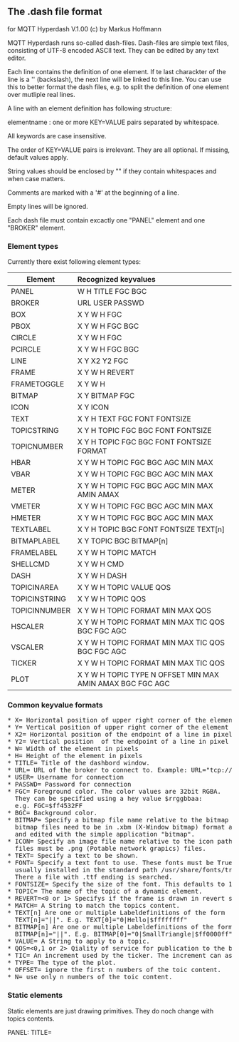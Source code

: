 ## The .dash file format

for MQTT Hyperdash V.1.00 (c) by Markus Hoffmann


MQTT Hyperdash runs so-called dash-files. Dash-files are simple text files, 
consisting of UTF-8 encoded ASCII text. They can be edited by any text editor.  

Each line contains the definition of one element. If te last charackter of the
line is a '\' (backslash), the next line will be linked to this line. You can use 
this to better format the dash files, e.g. to split the definition of one 
element over mutliple real lines. 

A line with an element definition has following structure: 

elementname : one or more KEY=VALUE pairs separated by whitespace.

All keywords are case insensitive. 

The order of KEY=VALUE pairs is irrelevant. They are all optional. 
If missing, default values apply.

String values should be enclosed by "" if they contain whitespaces and when
case matters.

Comments are marked with a '#' at the beginning of a line.

Empty lines will be ignored. 

Each dash file must contain excactly one "PANEL" element and 
one "BROKER" element. 


### Element types

Currently there exist following element types:


|Element       |   Recognized keyvalues                        |
|--------------|:----------------------------------------------|
|PANEL         | W H TITLE FGC BGC                             |
|BROKER        | URL USER PASSWD                               |
|BOX           | X Y W H FGC                                   |
|PBOX          | X Y W H FGC BGC                               |
|CIRCLE        | X Y W H FGC                                   |
|PCIRCLE       | X Y W H FGC BGC                               |
|LINE          | X Y X2 Y2 FGC                                 |
|FRAME         | X Y W H REVERT                                |
|FRAMETOGGLE   | X Y W H                                       |
|BITMAP        | X Y BITMAP FGC                                | 
|ICON          | X Y ICON                                      |
|TEXT          | X Y H TEXT FGC FONT FONTSIZE                  |
|TOPICSTRING   | X Y H TOPIC FGC BGC FONT FONTSIZE                         |
|TOPICNUMBER   | X Y H TOPIC FGC BGC FONT FONTSIZE FORMAT                  |
|HBAR          | X Y W H TOPIC FGC BGC AGC MIN MAX                         |
|VBAR          | X Y W H TOPIC FGC BGC AGC MIN MAX                         |
|METER         | X Y W H TOPIC FGC BGC AGC MIN MAX AMIN AMAX 	           |
|VMETER        | X Y W H TOPIC FGC BGC AGC MIN MAX		           |
|HMETER        | X Y W H TOPIC FGC BGC AGC MIN MAX		           |
|TEXTLABEL     | X Y H TOPIC BGC FONT FONTSIZE TEXT[n]                     |
|BITMAPLABEL   | X Y TOPIC BGC BITMAP[n]                                   |
|FRAMELABEL    | X Y W H TOPIC MATCH                                       |
|SHELLCMD      | X Y W H CMD                                               |
|DASH          | X Y W H DASH                                              |
|TOPICINAREA   | X Y W H TOPIC VALUE QOS                                   |
|TOPICINSTRING | X Y W H TOPIC QOS                                         |
|TOPICINNUMBER | X Y W H TOPIC FORMAT MIN MAX QOS                          |
|HSCALER       | X Y W H TOPIC FORMAT MIN MAX TIC QOS BGC FGC AGC          |
|VSCALER       | X Y W H TOPIC FORMAT MIN MAX TIC QOS BGC FGC AGC          |
|TICKER        | X Y W H TOPIC FORMAT MIN MAX TIC QOS                      |
|PLOT          | X Y W H TOPIC TYPE N OFFSET MIN MAX AMIN AMAX BGC FGC AGC |


### Common keyvalue formats

<pre>
* X=<pixels> Horizontal position of upper right corner of the element in pixels
* Y=<pixels> Vertical position of upper right corner of the element in pixels
* X2=<pixels> Horizontal position of the endpoint of a line in pixel coordinates
* Y2=<pixels> Vertical position  of the endpoint of a line in pixel coordinates
* W=<pixels> Width of the element in pixels
* H=<pixels> Height of the element in pixels
* TITLE=<String> Title of the dashbord window.
* URL=<String> URL of the broker to connect to. Example: URL="tcp://localhost:1883"
* USER=<String> Username for connection
* PASSWD=<String> Password for connection
* FGC=<color value> Foreground color. The color values are 32bit RGBA. 
  They can be specified using a hey value $rrggbbaa:
  e.g. FGC=$ff4532FF  
* BGC=<color value> Background color. 
* BITMAP=<filename> Specify a bitmap file name relative to the bitmap path. The
  bitmap files need to be in .xbm (X-Window bitmap) format and can be generated 
  and edited with the simple application "bitmap". 
* ICON=<filename> Specify an image file name relative to the icon path. These 
  files must be .png (Potable network grapics) files.
* TEXT=<String> Specify a text to be shown.
* FONT=<fontname> Specify a text font to use. These fonts must be TrueType Fonts
  usually installed in the standard path /usr/share/fonts/truetype/msttcorefonts
  There a file with .ttf ending is searched. 
* FONTSIZE=<value> Specify the size of the font. This defaults to 16.
* TOPIC=<TompicName> The name of the topic of a dynamic element. 
* REVERT=<0 or 1> Specifys if the frame is drawn in revert state.
* MATCH=<String> A String to match the topics content.
* TEXT[n] Are one or multiple Labeldefinitions of the form 
  TEXT[n]="<match>|<text>|<fgc>". E.g. TEXT[0]="0|Hello|$ffffffff"
* BITMAP[n] Are one or multiple Labeldefinitions of the form 
  BITMAP[n]="<match>|<bitmapfile>|<fgc>". E.g. BITMAP[0]="0|SmallTriangle|$ff0000ff"
* VALUE=<String> A String to apply to a topic.
* QOS=<0,1 or 2> Qiality of service for publication to the broker. Defaults to 0.
* TIC=<number> An increment used by the ticker. The increment can aswell be negative.
* TYPE=<number> The type of the plot.
* OFFSET=<number> ignore the first n numbers of the toic content.
* N=<number> use only n numbers of the toic content.
</pre>

### Static elements 

Static elements are just drawing primitives. They do noch change with topics 
contents.

PANEL: TITLE=<title> W=<width in pixels> H=<height in pixels> FGC=<colorspec> BGC=<colorspec>

This sets the title of the window/screen and specifies its fixed size in pixels. 
Also a default foreground and background color can be specified. 

BROKER: URL=<broker url> USER=<username> PASSWD=<password>

This sets the mqtt broker url, and also username and password if required. 

LINE: X=<x-coordinate> Y=<y-coordinate> X2=<x-coordinate> Y2=<y-coordinate> FGC=<colorspec> LINEWIDTH=<line width in pixels>

Draws a simple line of given width in given color. 

TEXT: X=<x-coordinate> Y=<y-coordinate> H=<height> FGC=<colorspec> FGC=<colorspec> TEXT=<the text> FONT=<fontspec> FONTSIZE=<size>

Draws a text at coordinates (X,Y) in given color with a given font. Fonts are
true type fonts (.ttf). The size (height) if the Charackters can be specified with
FONTSIZE. H defines the textbox height. The text will be vertically centered to this height.

BOX: X=<x-coordinate> Y=<y-coordinate>  W=<width in pixels> H=<height in pixels> FGC=<colorspec> LINEWIDTH=<line width in pixels>

Draws a simple box. 

PBOX:  X=<x-coordinate> Y=<y-coordinate>  W=<width in pixels> H=<height in pixels> FGC=<colorspec> BGC=<colorspec> LINEWIDTH=<line width in pixels>

Draws a filled box. 

FRAME: X=<x-coordinate> Y=<y-coordinate>  W=<width in pixels> H=<height in pixels>  REVERT=<0/1>

Draws a shadowed frame.

ICON: X=<x-coordinate> Y=<y-coordinate>  NAME=<icon name>

Draws an image, usually a png-file.

BITMAP: X=<x-coordinate> Y=<y-coordinate>  NAME=<bitmap name> FGC=<colorspec>

Draws a monochrome bitmap image using the color specified. Bitmaps are drawn with transparent
background, so one can 
draw multiple bitmaps one after another to combine more complicated graphics.

### Dynamic output Elements

Dynamic elements are controlled by the content of a topic. They change appearance when the topic content
changes. But they cannot take user input. They are used to display data. 

TopicString: X=<x> Y=<y> TOPIC=<topic> FGC=<colorspec> BGC=<colorspec> FONT=<fontspec>

Displays the topic messages as they are. 

TopicNumber: X=<x> Y=<y> TOPIC=<topic> FGC=<colorspec> BGC=<colorspec> FONT=<fontspec> USING=<formatter>

Evaluates the topic message as a number and then uses formatter to display them. The Formatter should
be a string also used in BASIC PRINT USING statements. 

TopicFrame:  X=<x> Y=<y> W=<w> H=<h> TOPIC=<topic> MATCH=<content> 

Draws a Frame, and if the topics content matches MATCH-content, it is drawn in reversed state. 

#### Meter: X= Y= W= H= TOPIC= MIN= MAX= AMIN= AMAX=

Draws a round meter using the topics content interpreted as a value between min and max. 

#### HMeter: X= Y= W= H= TOPIC= MIN= MAX=

Draws a horizontal meter using the topics content interpreted as a value between min and max. 

#### VMeter: X= Y= W= H= TOPIC= MIN= MAX=

Draws a vertical  meter using the topics content interpreted as a value between min and max. 

TopicVBar: X=<x> Y=<y> W=<w> H=<h> TOPIC=<topic> MIN=<value> MAX=<value> FGC=<colorspec> BGC=<colorspec>

Draws a vertial bar, which is filled by the percentage of the topics content interpreted as a value
between min and max. 

TopicHBar: X=<x> Y=<y> W=<w> H=<h> TOPIC=<topic> MIN=<value> MAX=<value> FGC=<colorspec> BGC=<colorspec>

Draws a horizontal bar, which is filled by the percentage of the topics content interpreted as a value
between min and max. 


TopicTextLabel: TEXTLABEL=[text0,text1,text2,text3]

According to the content of the topic, which is interpreted as integer value (0,1,2,....) the 
corresponding text is displayed. If the integer does not match any text index, nothing is displayed. 

TopicBitmapLabel: BITMAPLABEL=[bitmap1,<colorspec1>;bitmap2,<colorspec2>;bitmap3,<colorspec3>;] BGC=<colorspec>

According to the content of the topic, which is interpreted as integer value (0,1,2,....) the 
corresponding monochrome bitmap with the given color is displayed. 
This way status indicators can be implemented. The whole set of bitmaps all use the same background color.

#### Plot: X=<x> Y=<y> W=<w> H=<h> TOPIC=<topic> 
The topic content is expected to be a comma separated or space separated list of
number values. If OFFSET is specified, the first offset numbers will be ignored. 
If N is specified, only at maximum n values are used. 
These are then plotted into a graph. With TYPE you specify the
type of graph produced. e.g. Type=0 only plots dots, TYPE=1 impulses, 
TYPE=2 histogram lines, TYPE=3 normal lines, and so on. 
The horizontal scaling can be influenced using AMIN and AMAX, the vertical
scaling is controlled by MIN and MAX. You can specify a background color (BGC), a 
foreground color (FGC) and a color for frame and axis (AGC). 

### Dynamic input Elements

They are like the dynamic output elements with the extra feature that they allow user input.
You can enter numbers, change states etc... 

#### TopicInString: X= Y= W= H= TOPIC= [QOS=]

Clicking in this area,  
the user can enter a string which is then published to the topic using QOS2.

#### TopicInNumber: X= Y= W= H= TOPIC= MIN= MAX= FORMAT= [TIC=] [QOS=]

Clicking in this area,  
the user can enter a number which is then published to the topic using QOS2.
The range of the entered number is checked against MIN and MAX and clipped
if necessary. The topic contend is finally formatted using the FORMAT pattern.

#### VScaler: X= Y= W= H= TOPIC= MIN= MAX= TIC= FORMAT= [QOS=] [FGC BGC AGC]

This element draws a vertical scaler. A foreground color (FGC) a 
background color (BGC) as well as a frame color (AGC) can be specified. 
The user can slide the scaler to change the number of the topics content. 
The user can also click into the scalers background, and a dialog to enter
the number will be offered. 
The range of the entered number is checked against MIN and MAX and clipped
if necessary. The topic content is finally formatted using the FORMAT pattern.
During sliding, the values are published to the TOPIC at each move of the mouse
if the results produced are bigger than TIC. During sliding the values are 
always published with QOS=0. Only the final value (after releasing the sliders
knob) will be published with the Quality of Sevice specified. 

#### HScaler:  X= Y= W= H= TOPIC= MIN= MAX= TIC= FORMAT= [QOS=] [FGC BGC AGC]

This element draws a horizontal scaler. A foreground color (FGC) a 
background color (BGC) as well as a frame color (AGC) can be specified. 
The user can slide the scaler to change the number of the topics content. 
The user can also click into the scalers background, and a dialog to enter
the number will be offered. 
The range of the entered number is checked against MIN and MAX and clipped
if necessary. The topic content is finally formatted using the FORMAT pattern.
During sliding, the values are published to the TOPIC at each move of the mouse
if the results produced are bigger than TIC. During sliding the values are 
always published with QOS=0. Only the final value (after releasing the sliders
knob) will be published with the Quality of Sevice specified. 


#### TopicInArea: X= Y= W= H= TOPIC= VALUE= [QOS=] 

If the user clicks in the area, the content VALUE will be published to the 
TOPIC with the specified Quality of Service (QOS).


### Elements for Application control

ApplicationClickArea: X=<x> Y=<y> W=<w> H=<h> CMD=<shell command>

An invisible click area. When the user clicks it, a shell command will be excecuted.

ApplicationClickFrame: X=<x> Y=<y> W=<w> H=<h> CMD=<shell command>

The same as ApplicationClickArea but when the user clicks it, a frame toggle will be shown. 
This way a button can be simulated. 

DashClickArea: X=<x> Y=<y> W=<w> H=<h> DASH=<dashbord name>
DashClickFrame: X=<x> Y=<y> W=<w> H=<h> DASH=<dashbord name>

Same, but it opens another window with another dashboard.


More element types can be thought of, but our goal is to keep everything as simple
as possible.

